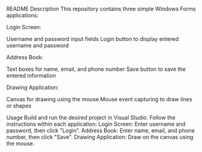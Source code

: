 README
Description
This repository contains three simple Windows Forms applications:

Login Screen:

Username and password input fields
Login button to display entered username and password

Address Book:

Text boxes for name, email, and phone number
Save button to save the entered information

Drawing Application:

Canvas for drawing using the mouse
Mouse event capturing to draw lines or shapes

Usage
Build and run the desired project in Visual Studio.
Follow the instructions within each application:
Login Screen: Enter username and password, then click "Login".
Address Book: Enter name, email, and phone number, then click "Save".
Drawing Application: Draw on the canvas using the mouse.


